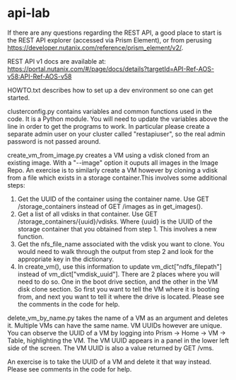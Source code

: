 # api-lab
If there are any questions regarding the REST API, a good place to start is the REST API explorer (accessed via Prism Element), or from perusing https://developer.nutanix.com/reference/prism_element/v2/. 

REST API v1 docs are available at:
https://portal.nutanix.com/#/page/docs/details?targetId=API-Ref-AOS-v58:API-Ref-AOS-v58


HOWTO.txt describes how to set up a dev environment so one can get started.


clusterconfig.py contains variables and common functions used in the code. It is a Python module. You will need to update the variables above the line in order to get the programs to work. In particular please create a separate admin user on your cluster called "restapiuser", so the real admin password is not passed around.


create_vm_from_image.py creates a VM using a vdisk cloned from an existing image. With a "--image" option it ouputs all images in the Image Repo. An exercise is to similarly create a VM however by cloning a vdisk from a file which exists in a storage container.This involves some additional steps:
1. Get the UUID of the container using the container name. Use GET /storage_containers instead of GET /images as in get_images().
2. Get a list of all vdisks in that container. Use GET /storage_containers/{uuid}/vdisks. Where {uuid} is the UUID of the storage container that you obtained from step 1. This involves a new function.
3. Get the nfs_file_name associated with the vdisk you want to clone. You would need to walk through the output from step 2 and look for the appropriate key in the dictionary.
4. In create_vm(), use this information to update vm_dict["ndfs_filepath"] instead of vm_dict["vmdisk_uuid"]. There are 2 places where you will need to do so. One in the boot drive section, and the other in the VM disk clone section. So first you want to tell the VM where it is booting from, and next you want to tell it where the drive is located. Please see the comments in the code for help.

delete_vm_by_name.py takes the name of a VM as an argument and deletes it. Multiple VMs can have the same name. VM UUIDs however are unique. You can observe the UUID of a VM by logging into Prism -> Home -> VM -> Table, highlighting the VM. The VM UUID appears in a panel in the lower left side of the screen. The VM UUID is also a value returned by GET /vms.

An exercise is to take the UUID of a VM and delete it that way instead. Please see comments in the code for help.



